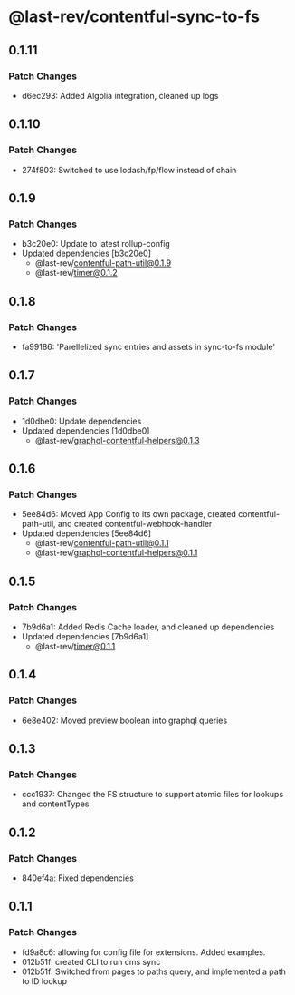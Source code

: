 # @last-rev/contentful-sync-to-fs

## 0.1.11

### Patch Changes

- d6ec293: Added Algolia integration, cleaned up logs

## 0.1.10

### Patch Changes

- 274f803: Switched to use lodash/fp/flow instead of chain

## 0.1.9

### Patch Changes

- b3c20e0: Update to latest rollup-config
- Updated dependencies [b3c20e0]
  - @last-rev/contentful-path-util@0.1.9
  - @last-rev/timer@0.1.2

## 0.1.8

### Patch Changes

- fa99186: 'Parellelized sync entries and assets in sync-to-fs module'

## 0.1.7

### Patch Changes

- 1d0dbe0: Update dependencies
- Updated dependencies [1d0dbe0]
  - @last-rev/graphql-contentful-helpers@0.1.3

## 0.1.6

### Patch Changes

- 5ee84d6: Moved App Config to its own package, created contentful-path-util, and created contentful-webhook-handler
- Updated dependencies [5ee84d6]
  - @last-rev/contentful-path-util@0.1.1
  - @last-rev/graphql-contentful-helpers@0.1.1

## 0.1.5

### Patch Changes

- 7b9d6a1: Added Redis Cache loader, and cleaned up dependencies
- Updated dependencies [7b9d6a1]
  - @last-rev/timer@0.1.1

## 0.1.4

### Patch Changes

- 6e8e402: Moved preview boolean into graphql queries

## 0.1.3

### Patch Changes

- ccc1937: Changed the FS structure to support atomic files for lookups and contentTypes

## 0.1.2

### Patch Changes

- 840ef4a: Fixed dependencies

## 0.1.1

### Patch Changes

- fd9a8c6: allowing for config file for extensions. Added examples.
- 012b51f: created CLI to run cms sync
- 012b51f: Switched from pages to paths query, and implemented a path to ID lookup
